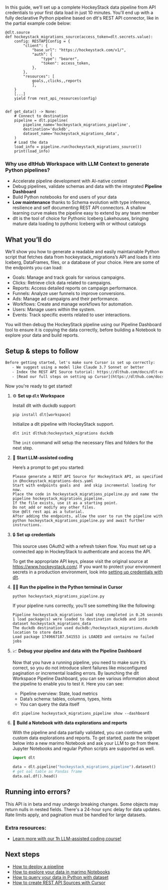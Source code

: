 In this guide, we'll set up a complete HockeyStack data pipeline from API credentials to your first data load in just 10 minutes. You'll end up with a fully declarative Python pipeline based on dlt's REST API connector, like in the partial example code below:

```python-outcome
@dlt.source
def hockeystack_migrations_source(access_token=dlt.secrets.value):
    config: RESTAPIConfig = {
        "client": {
            "base_url": "https://hockeystack.com/v1/",
            "auth": {
                "type": "bearer",
                "token": access_token,
            },
        },
        "resources": [
            goals,,clicks,,reports
            ],
    }
    [...]
    yield from rest_api_resources(config)


def get_data() -> None:
    # Connect to destination
    pipeline = dlt.pipeline(
        pipeline_name='hockeystack_migrations_pipeline',
        destination='duckdb',
        dataset_name='hockeystack_migrations_data', 
    )
    # Load the data
    load_info = pipeline.run(hockeystack_migrations_source())
    print(load_info) 
```

### Why use dltHub Workspace with LLM Context to generate Python pipelines?

- Accelerate pipeline development with AI-native context
- Debug pipelines, validate schemas and data with the integrated **Pipeline Dashboard**
- Build Python notebooks for end users of your data
- **Low maintenance** thanks to Schema evolution with type inference, resilience and self documenting REST API connectors. A shallow learning curve makes the pipeline easy to extend by any team member
- dlt is the tool of choice for Pythonic Iceberg Lakehouses, bringing mature data loading to pythonic Iceberg with or without catalogs

## What you’ll do

We’ll show you how to generate a readable and easily maintainable Python script that fetches data from hockeystack_migrations’s API and loads it into Iceberg, DataFrames, files, or a database of your choice. Here are some of the endpoints you can load:

- Goals: Manage and track goals for various campaigns.
- Clicks: Retrieve click data related to campaigns.
- Reports: Access detailed reports on campaign performance.
- Funnels: Analyze user funnels to improve conversions.
- Ads: Manage ad campaigns and their performance.
- Workflows: Create and manage workflows for automation.
- Users: Manage users within the system.
- Events: Track specific events related to user interactions.

You will then debug the HockeyStack pipeline using our Pipeline Dashboard tool to ensure it is copying the data correctly, before building a Notebook to explore your data and build reports.

## Setup & steps to follow

```default
Before getting started, let's make sure Cursor is set up correctly:
   - We suggest using a model like Claude 3.7 Sonnet or better
   - Index the REST API Source tutorial: https://dlthub.com/docs/dlt-ecosystem/verified-sources/rest_api/ and add it to context as **@dlt rest api**
   - [Read our full steps on setting up Cursor](https://dlthub.com/docs/dlt-ecosystem/llm-tooling/cursor-restapi#23-configuring-cursor-with-documentation)
```

Now you're ready to get started!

1. ⚙️ **Set up `dlt` Workspace**
    
    Install dlt with duckdb support:
    ```shell
    pip install dlt[workspace]
    ```

    Initialize a dlt pipeline with HockeyStack support.
    ```shell
    dlt init dlthub:hockeystack_migrations duckdb
    ```

    The `init` command will setup the necessary files and folders for the next step.
    
2. 🤠 **Start LLM-assisted coding**
    
    Here’s a prompt to get you started:
    
    ```prompt
    Please generate a REST API Source for HockeyStack API, as specified in @hockeystack_migrations-docs.yaml 
    Start with endpoints goals and  and skip incremental loading for now. 
    Place the code in hockeystack_migrations_pipeline.py and name the pipeline hockeystack_migrations_pipeline. 
    If the file exists, use it as a starting point. 
    Do not add or modify any other files. 
    Use @dlt rest api as a tutorial. 
    After adding the endpoints, allow the user to run the pipeline with python hockeystack_migrations_pipeline.py and await further instructions.
    ```

    
3. 🔒 **Set up credentials** 
    
    This source uses OAuth2 with a refresh token flow. You must set up a connected app in HockeyStack to authenticate and access the API.
    
    To get the appropriate API keys, please visit the original source at https://www.hockeystack.com/.
    If you want to protect your environment secrets in a production environment, look into [setting up credentials with dlt](https://dlthub.com/docs/walkthroughs/add_credentials).
    
4. 🏃‍♀️ **Run the pipeline in the Python terminal in Cursor**
    
    ```shell
    python hockeystack_migrations_pipeline.py
    ```
    
    If your pipeline runs correctly, you’ll see something like the following:
    
    ```shell
    Pipeline hockeystack_migrations load step completed in 0.26 seconds
    1 load package(s) were loaded to destination duckdb and into dataset hockeystack_migrations_data
    The duckdb destination used duckdb:/hockeystack_migrations.duckdb location to store data
    Load package 1749667187.541553 is LOADED and contains no failed jobs
    ```
    
5. 📈 **Debug your pipeline and data with the Pipeline Dashboard**

    Now that you have a running pipeline, you need to make sure it’s correct, so you do not introduce silent failures like misconfigured pagination or incremental loading errors. By launching the dlt Workspace Pipeline Dashboard, you can see various information about the pipeline to enable you to test it. Here you can see:
    - Pipeline overview: State, load metrics
    - Data’s schema: tables, columns, types, hints
    - You can query the data itself
    
    ```shell
    dlt pipeline hockeystack_migrations_pipeline show --dashboard
    ```
    
6. 🐍 **Build a Notebook with data explorations and reports**

    With the pipeline and data partially validated, you can continue with custom data explorations and reports. To get started, paste the snippet below into a new marimo Notebook and ask your LLM to go from there. Jupyter Notebooks and regular Python scripts are supported as well.

    
    ```python
    import dlt

   data = dlt.pipeline("hockeystack_migrations_pipeline").dataset()
   # get oal table as Pandas frame
   data.oal.df().head()
    ```

## Running into errors?

This API is in beta and may undergo breaking changes. Some objects may return nulls in nested fields. There's a 24-hour sync delay for data updates. Rate limits apply, and pagination must be handled for large datasets.

### Extra resources:

- [Learn more with our 1h LLM-assisted coding course!](https://www.youtube.com/watch?v=GGid70rnJuM)

## Next steps

- [How to deploy a pipeline](https://dlthub.com/docs/walkthroughs/deploy-a-pipeline)
- [How to explore your data in marimo Notebooks](https://dlthub.com/docs/general-usage/dataset-access/marimo)
- [How to query your data in Python with dataset](https://dlthub.com/docs/general-usage/dataset-access/dataset)
- [How to create REST API Sources with Cursor](https://dlthub.com/docs/dlt-ecosystem/llm-tooling/cursor-restapi)